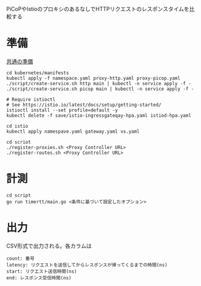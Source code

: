 PiCoPやIstioのプロキシのあるなしでHTTPリクエストのレスポンスタイムを比較する

# 準備
[共通の準備](../README.md)
```
cd kubernetes/manifests
kubectl apply -f namespace.yaml proxy-http.yaml proxy-picop.yaml
./script/create-service.sh http main | kubectl -n service apply -f -
./script/create-service.sh picop main | kubectl -n service apply -f -

# Require istioctl
# See https://istio.io/latest/docs/setup/getting-started/
istioctl install --set profile=default -y
kubectl delete -f save/istio-ingressgateqay-hpa.yaml istiod-hpa.yaml

cd istio
kubectl apply namespave.yaml gateway.yaml vs.yaml

cd scriot
./register-proxies.sh <Proxy Controller URL>
./register-routes.sh <Proxy Controller URL>
```

# 計測

```
cd script
go run timertt/main.go <条件に基づいて設定したオプション>
```

# 出力
CSV形式で出力される。各カラムは
```
count: 番号
latency: リクエストを送信してからレスポンスが帰ってくるまでの時間(ns)
start: リクエスト送信時間(ns)
end: レスポンス受信時間(ns)
```

